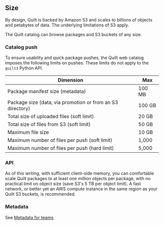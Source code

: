## Size 

By design, Quilt is backed by Amazon S3 and scales to billions of objects and
petabytes of data. The underlying limitations of S3 apply.

The Quilt catalog can browse packages and S3 buckets of any size.

### Catalog push

To ensure usability and quick package pushes, the Quilt web catalog imposes
the following limits on pushes. These limits do not apply to the `quilt3` Python
API.


 Dimension                                                  | Max
------------------------------------------------------------|--------
 Package manifest size (metadata)                           | 100 MB
 Package size (data; via promotion or from an S3 directory) | 100 GB
 Total size of uploaded files (soft limit)                  | 20 GB
 Total size of files from S3 (soft limit)                   | 50 GB
 Maximum file size                                          | 10 GB
 Maximum number of files per push (soft limit)              | 1,000
 Maximum number of files per push (hard limit)              | 5,000


### API

As of this writing, with sufficient client-side memory, you can comfortable scale
Quilt packages to at least one million objects per package, with no practical limit
on object size (save S3's 5 TB per object limit). A fast network, or better yet an AWS
compute instance in the same region as your Quilt S3 buckets, is recommended.

### Metadata

See [Metadata for teams](../Catalog/Metadata.md).
